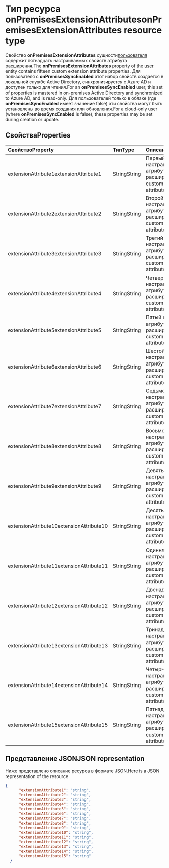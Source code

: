 # <a name="onpremisesextensionattributes-resource-type"></a><span data-ttu-id="e3d75-101">Тип ресурса onPremisesExtensionAttributes</span><span class="sxs-lookup"><span data-stu-id="e3d75-101">onPremisesExtensionAttributes resource type</span></span>

<span data-ttu-id="e3d75-102">Свойство **onPremisesExtensionAttributes** сущности[пользователя](user.md) содержит пятнадцать настраиваемых свойств атрибута расширения.</span><span class="sxs-lookup"><span data-stu-id="e3d75-102">The **onPremisesExtensionAttributes** property of the [user](user.md) entity contains fifteen custom extension attribute properties.</span></span> <span data-ttu-id="e3d75-103">Для пользователя с **onPremisesSyncEnabled** этот набор свойств создается в локальной службе Active Directory, синхронизируется с Azure AD и доступен только для чтения.</span><span class="sxs-lookup"><span data-stu-id="e3d75-103">For an **onPremisesSyncEnabled** user, this set of properties is mastered in on-premises Active Directory and synchronized to Azure AD, and is read-only.</span></span> <span data-ttu-id="e3d75-104">Для пользователей только в облаке (где **onPremisesSyncEnabled** имеет значение false) эти свойства могут быть установлены во время создания или обновления.</span><span class="sxs-lookup"><span data-stu-id="e3d75-104">For a cloud-only user (where **onPremisesSyncEnabled** is false), these properties may be set during creation or update.</span></span>


## <a name="properties"></a><span data-ttu-id="e3d75-105">Свойства</span><span class="sxs-lookup"><span data-stu-id="e3d75-105">Properties</span></span>
| <span data-ttu-id="e3d75-106">Свойство</span><span class="sxs-lookup"><span data-stu-id="e3d75-106">Property</span></span>     | <span data-ttu-id="e3d75-107">Тип</span><span class="sxs-lookup"><span data-stu-id="e3d75-107">Type</span></span>   |<span data-ttu-id="e3d75-108">Описание</span><span class="sxs-lookup"><span data-stu-id="e3d75-108">Description</span></span>|
|:---------------|:--------|:----------|
|<span data-ttu-id="e3d75-109">extensionAttribute1</span><span class="sxs-lookup"><span data-stu-id="e3d75-109">extensionAttribute1</span></span>|<span data-ttu-id="e3d75-110">String</span><span class="sxs-lookup"><span data-stu-id="e3d75-110">String</span></span>| <span data-ttu-id="e3d75-111">Первый настраиваемый атрибут расширения.</span><span class="sxs-lookup"><span data-stu-id="e3d75-111">First customizable extension attribute.</span></span> |
|<span data-ttu-id="e3d75-112">extensionAttribute2</span><span class="sxs-lookup"><span data-stu-id="e3d75-112">extensionAttribute2</span></span>|<span data-ttu-id="e3d75-113">String</span><span class="sxs-lookup"><span data-stu-id="e3d75-113">String</span></span>| <span data-ttu-id="e3d75-114">Второй настраиваемый атрибут расширения.</span><span class="sxs-lookup"><span data-stu-id="e3d75-114">Second customizable extension attribute.</span></span> |
|<span data-ttu-id="e3d75-115">extensionAttribute3</span><span class="sxs-lookup"><span data-stu-id="e3d75-115">extensionAttribute3</span></span>|<span data-ttu-id="e3d75-116">String</span><span class="sxs-lookup"><span data-stu-id="e3d75-116">String</span></span>| <span data-ttu-id="e3d75-117">Третий настраиваемый атрибут расширения.</span><span class="sxs-lookup"><span data-stu-id="e3d75-117">Third customizable extension attribute.</span></span> |
|<span data-ttu-id="e3d75-118">extensionAttribute4</span><span class="sxs-lookup"><span data-stu-id="e3d75-118">extensionAttribute4</span></span>|<span data-ttu-id="e3d75-119">String</span><span class="sxs-lookup"><span data-stu-id="e3d75-119">String</span></span>| <span data-ttu-id="e3d75-120">Четвертый настраиваемый атрибут расширения.</span><span class="sxs-lookup"><span data-stu-id="e3d75-120">Fourth customizable extension attribute.</span></span> |
|<span data-ttu-id="e3d75-121">extensionAttribute5</span><span class="sxs-lookup"><span data-stu-id="e3d75-121">extensionAttribute5</span></span>|<span data-ttu-id="e3d75-122">String</span><span class="sxs-lookup"><span data-stu-id="e3d75-122">String</span></span>| <span data-ttu-id="e3d75-123">Пятый настраиваемый атрибут расширения.</span><span class="sxs-lookup"><span data-stu-id="e3d75-123">Fifth customizable extension attribute.</span></span> |
|<span data-ttu-id="e3d75-124">extensionAttribute6</span><span class="sxs-lookup"><span data-stu-id="e3d75-124">extensionAttribute6</span></span>|<span data-ttu-id="e3d75-125">String</span><span class="sxs-lookup"><span data-stu-id="e3d75-125">String</span></span>| <span data-ttu-id="e3d75-126">Шестой настраиваемый атрибут расширения.</span><span class="sxs-lookup"><span data-stu-id="e3d75-126">Sixth customizable extension attribute.</span></span> |
|<span data-ttu-id="e3d75-127">extensionAttribute7</span><span class="sxs-lookup"><span data-stu-id="e3d75-127">extensionAttribute7</span></span>|<span data-ttu-id="e3d75-128">String</span><span class="sxs-lookup"><span data-stu-id="e3d75-128">String</span></span>| <span data-ttu-id="e3d75-129">Седьмой настраиваемый атрибут расширения.</span><span class="sxs-lookup"><span data-stu-id="e3d75-129">Seventh customizable extension attribute.</span></span> |
|<span data-ttu-id="e3d75-130">extensionAttribute8</span><span class="sxs-lookup"><span data-stu-id="e3d75-130">extensionAttribute8</span></span>|<span data-ttu-id="e3d75-131">String</span><span class="sxs-lookup"><span data-stu-id="e3d75-131">String</span></span>| <span data-ttu-id="e3d75-132">Восьмой настраиваемый атрибут расширения.</span><span class="sxs-lookup"><span data-stu-id="e3d75-132">Eighth customizable extension attribute.</span></span> |
|<span data-ttu-id="e3d75-133">extensionAttribute9</span><span class="sxs-lookup"><span data-stu-id="e3d75-133">extensionAttribute9</span></span>|<span data-ttu-id="e3d75-134">String</span><span class="sxs-lookup"><span data-stu-id="e3d75-134">String</span></span>| <span data-ttu-id="e3d75-135">Девятый настраиваемый атрибут расширения.</span><span class="sxs-lookup"><span data-stu-id="e3d75-135">Ninth customizable extension attribute.</span></span> |
|<span data-ttu-id="e3d75-136">extensionAttribute10</span><span class="sxs-lookup"><span data-stu-id="e3d75-136">extensionAttribute10</span></span>|<span data-ttu-id="e3d75-137">String</span><span class="sxs-lookup"><span data-stu-id="e3d75-137">String</span></span>| <span data-ttu-id="e3d75-138">Десятый настраиваемый атрибут расширения.</span><span class="sxs-lookup"><span data-stu-id="e3d75-138">Tenth customizable extension attribute.</span></span> |
|<span data-ttu-id="e3d75-139">extensionAttribute11</span><span class="sxs-lookup"><span data-stu-id="e3d75-139">extensionAttribute11</span></span>|<span data-ttu-id="e3d75-140">String</span><span class="sxs-lookup"><span data-stu-id="e3d75-140">String</span></span>| <span data-ttu-id="e3d75-141">Одиннадцатый настраиваемый атрибут расширения.</span><span class="sxs-lookup"><span data-stu-id="e3d75-141">Eleventh customizable extension attribute.</span></span> |
|<span data-ttu-id="e3d75-142">extensionAttribute12</span><span class="sxs-lookup"><span data-stu-id="e3d75-142">extensionAttribute12</span></span>|<span data-ttu-id="e3d75-143">String</span><span class="sxs-lookup"><span data-stu-id="e3d75-143">String</span></span>| <span data-ttu-id="e3d75-144">Двенадцатый настраиваемый атрибут расширения.</span><span class="sxs-lookup"><span data-stu-id="e3d75-144">Twelfth customizable extension attribute.</span></span> |
|<span data-ttu-id="e3d75-145">extensionAttribute13</span><span class="sxs-lookup"><span data-stu-id="e3d75-145">extensionAttribute13</span></span>|<span data-ttu-id="e3d75-146">String</span><span class="sxs-lookup"><span data-stu-id="e3d75-146">String</span></span>| <span data-ttu-id="e3d75-147">Тринадцатый настраиваемый атрибут расширения.</span><span class="sxs-lookup"><span data-stu-id="e3d75-147">Thirteenth customizable extension attribute.</span></span> |
|<span data-ttu-id="e3d75-148">extensionAttribute14</span><span class="sxs-lookup"><span data-stu-id="e3d75-148">extensionAttribute14</span></span>|<span data-ttu-id="e3d75-149">String</span><span class="sxs-lookup"><span data-stu-id="e3d75-149">String</span></span>| <span data-ttu-id="e3d75-150">Четырнадцатый настраиваемый атрибут расширения.</span><span class="sxs-lookup"><span data-stu-id="e3d75-150">Fourteenth customizable extension attribute.</span></span> |
|<span data-ttu-id="e3d75-151">extensionAttribute15</span><span class="sxs-lookup"><span data-stu-id="e3d75-151">extensionAttribute15</span></span>|<span data-ttu-id="e3d75-152">String</span><span class="sxs-lookup"><span data-stu-id="e3d75-152">String</span></span>| <span data-ttu-id="e3d75-153">Пятнадцатый настраиваемый атрибут расширения.</span><span class="sxs-lookup"><span data-stu-id="e3d75-153">Fifteenth customizable extension attribute.</span></span> |

## <a name="json-representation"></a><span data-ttu-id="e3d75-154">Представление JSON</span><span class="sxs-lookup"><span data-stu-id="e3d75-154">JSON representation</span></span>

<span data-ttu-id="e3d75-155">Ниже представлено описание ресурса в формате JSON.</span><span class="sxs-lookup"><span data-stu-id="e3d75-155">Here is a JSON representation of the resource</span></span>

<!-- {
  "blockType": "resource",
  "optionalProperties": [

  ],
  "@odata.type": "microsoft.graph.onPremisesExtensionAttributes"
}-->


```json
{
      "extensionAttribute1": "string",
      "extensionAttribute2": "string",
      "extensionAttribute3": "string",
      "extensionAttribute4": "string",
      "extensionAttribute5": "string",
      "extensionAttribute6": "string",
      "extensionAttribute7": "string",
      "extensionAttribute8": "string",
      "extensionAttribute9": "string",
      "extensionAttribute10": "string",
      "extensionAttribute11": "string",
      "extensionAttribute12": "string",
      "extensionAttribute13": "string",
      "extensionAttribute14": "string",
      "extensionAttribute15": "string"
  }

```


<!-- uuid: 8fcb5dbc-d5aa-4681-8e31-b001d5168d79
2015-10-25 14:57:30 UTC -->
<!-- {
  "type": "#page.annotation",
  "description": "onPremisesExtensionAttributes resource",
  "keywords": "",
  "section": "documentation",
  "tocPath": ""
}-->